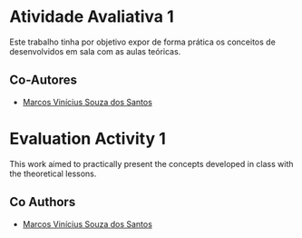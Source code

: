 # Atividade Avaliativa 1
Este trabalho tinha por objetivo expor de forma prática os conceitos de desenvolvidos em sala com as aulas teóricas.

## Co-Autores
- [Marcos Vinícius Souza dos Santos](https://github.com/OficialMark?tab=repositories)

# Evaluation Activity 1
This work aimed to practically present the concepts developed in class with the theoretical lessons.

## Co Authors
- [Marcos Vinícius Souza dos Santos](https://github.com/OficialMark?tab=repositories)